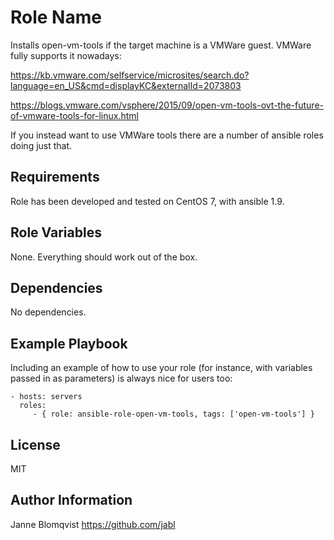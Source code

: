 Role Name
=========

Installs open-vm-tools if the target machine is a VMWare guest. VMWare fully supports it nowadays:

https://kb.vmware.com/selfservice/microsites/search.do?language=en_US&cmd=displayKC&externalId=2073803

https://blogs.vmware.com/vsphere/2015/09/open-vm-tools-ovt-the-future-of-vmware-tools-for-linux.html

If you instead want to use VMWare tools there are a number of ansible roles doing just that.

Requirements
------------

Role has been developed and tested on CentOS 7, with ansible 1.9.

Role Variables
--------------

None. Everything should work out of the box.

Dependencies
------------

No dependencies.

Example Playbook
----------------

Including an example of how to use your role (for instance, with variables passed in as parameters) is always nice for users too:

    - hosts: servers
      roles:
         - { role: ansible-role-open-vm-tools, tags: ['open-vm-tools'] }

License
-------

MIT

Author Information
------------------

Janne Blomqvist https://github.com/jabl

